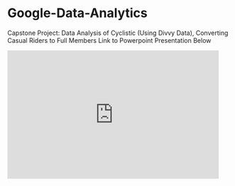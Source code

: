 # Google-Data-Analytics
Capstone Project:  Data Analysis of Cyclistic (Using Divvy Data), Converting Casual Riders to Full Members
Link to Powerpoint Presentation Below
<iframe src="https://onedrive.live.com/embed?cid=BDE32E52F252A1FD&amp;resid=BDE32E52F252A1FD%21184&amp;authkey=AO1yxLqkitOIyNg&amp;em=2&amp;wdAr=1.7777777777777777" width="476px" height="288px" frameborder="0">This is an embedded <a target="_blank" href="https://office.com">Microsoft Office</a> presentation, powered by <a target="_blank" href="https://office.com/webapps">Office</a>.</iframe>
